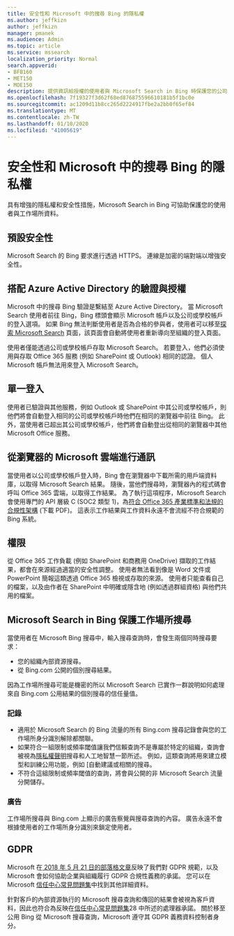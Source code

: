 ```yaml
---
title: 安全性和 Microsoft 中的搜尋 Bing 的隱私權
ms.author: jeffkizn
author: jeffkizn
manager: pmanek
ms.audience: Admin
ms.topic: article
ms.service: mssearch
localization_priority: Normal
search.appverid:
- BFB160
- MET150
- MOE150
description: 提供資訊給授權的使用者與 Microsoft Search in Bing 時保護您的公司資料和使用者
ms.openlocfilehash: 7f19327f3d62f68ed876875596610181b5f1bc0e
ms.sourcegitcommit: ac1209d11b8cc265d2224917fbe2a2bb0f65ef84
ms.translationtype: MT
ms.contentlocale: zh-TW
ms.lasthandoff: 01/10/2020
ms.locfileid: "41005619"
---
```

# <a name="security-and-privacy-for-microsoft-search-in-bing"></a>安全性和 Microsoft 中的搜尋 Bing 的隱私權

具有增強的隱私權和安全性措施，Microsoft Search in Bing 可協助保護您的使用者與工作場所資料。

## <a name="secure-by-default"></a>預設安全性

Microsoft Search 的 Bing 要求進行透過 HTTPS。 連線是加密的端對端以增強安全性。
  
## <a name="authentication-and-authorization-with-azure-active-directory"></a>搭配 Azure Active Directory 的驗證與授權

Microsoft 中的搜尋 Bing 驗證是繫結至 Azure Active Directory。 當 Microsoft Search 使用者前往 Bing，Bing 標頭會顯示 Microsoft 帳戶以及公司或學校帳戶的登入選項。 如果 Bing 無法判斷使用者是否為合格的參與者，使用者可以移至[探索 Microsoft Search](https://www.bing.com/business/explore) 頁面，該頁面會自動將使用者重新導向至組織的登入頁面。

使用者僅能透過公司或學校帳戶存取 Microsoft Search。 若要登入，他們必須使用與存取 Office 365 服務 (例如 SharePoint 或 Outlook) 相同的認證。 個人 Microsoft 帳戶無法用來登入 Microsoft Search。

## <a name="single-sign-on"></a>單一登入

使用者已驗證與其他服務，例如 Outlook 或 SharePoint 中其公司或學校帳戶，則他們將會自動登入相同的公司或學校帳戶時他們在相同的瀏覽器中前往 Bing。 此外，當使用者已超出其公司或學校帳戶，他們將會自動登出從相同的瀏覽器中其他 Microsoft Office 服務。
  
## <a name="communicates-with-the-microsoft-cloud-from-the-browser"></a>從瀏覽器的 Microsoft 雲端進行通訊

當使用者以公司或學校帳戶登入時，Bing 會在瀏覽器中下載所需的用戶端資料庫，以取得 Microsoft Search 結果。 隨後，當他們搜尋時，瀏覽器內的程式碼會呼叫 Office 365 雲端，以取得工作結果。 為了執行這項程序，Microsoft Search 會使用專門的 API 層級 C (SOC2 類型 1)，為[符合 Office 365 產業標準和法規的合規性架構](https://download.microsoft.com/download/1/4/3/1434ABAB-B8E9-412D-8C3A-187B5FCB7A2F/Compliance%20Framework%20document.pdf) (下載 PDF)。 這表示工作結果與工作資料永遠不會流經不符合規範的 Bing 系統。
  
## <a name="permissions"></a>權限

從 Office 365 工作負載 (例如 SharePoint 和商務用 OneDrive) 擷取的工作結果，都會在來源經過適當的安全性調整。 使用者無法看到像是 Word 文件或 PowerPoint 簡報這類透過 Office 365 檢視或存取的來源。 使用者只能查看自己的檔案，以及由作者在 SharePoint 中明確或隱含地 (例如透過群組資格) 與他們共用的檔案。

## <a name="microsoft-search-in-bing-protects-workplace-searches"></a>Microsoft Search in Bing 保護工作場所搜尋

當使用者在 Microsoft Bing 搜尋中，輸入搜尋查詢時，會發生兩個同時搜尋要求：

- 您的組織內部資源搜尋。
- 從 Bing.com 公開的個別搜尋結果。

因為工作場所搜尋可能是機密的所以 Microsoft Search 已實作一群說明如何處理來自 Bing.com 公用結果的個別搜尋的信任量值。

### <a name="logging"></a>記錄

- 適用於 Microsoft Search 的 Bing 流量的所有 Bing.com 搜尋記錄會與您的工作場所身分識別解除都關聯。
- 如果符合一組限制或頻率閾值讓我們信賴查詢不是專屬於特定的組織，查詢會被視為[隱私權聲明](https://privacy.microsoft.com/privacystatement)搜尋和人工地智慧一節所述。 例如，這類查詢將用來建立模型和訓練公用功能，例如 [自動建議或相關的搜尋。
- 不符合這組限制或頻率閾值的查詢，將會與公開的非 Microsoft Search 流量分開儲存。

### <a name="advertising"></a>廣告

工作場所搜尋與 Bing.com 上顯示的廣告察覺與搜尋查詢的內容。 廣告永遠不會根據使用者的工作場所身分識別來鎖定使用者。

## <a name="gdpr"></a>GDPR

Microsoft 在[ 2018 年 5 月 21 日的部落格文章](https://blogs.microsoft.com/on-the-issues/2018/05/21/microsofts-commitment-to-gdpr-privacy-and-putting-customers-in-control-of-their-own-data/)反映了我們對 GDPR 規範，以及 Microsoft 會如何協助企業與組織履行 GDPR 合規性義務的承諾。 您可以在 Microsoft [信任中心常見問題集](https://www.microsoft.com/trustcenter/privacy/gdpr/gdpr-faqs)中找到其他詳細資料。

針對客戶的內部資源執行的 Microsoft 搜尋查詢和傳回的結果會被視為客戶資料，因此也符合為反映在[信任中心常見問題集](https://www.microsoft.com/trustcenter/privacy/gdpr/gdpr-faqs)28 中所述的處理器承諾。 關於移至公用 Bing 從 Microsoft 搜尋查詢，Microsoft 遵守其 GDPR 義務資料控制者身分。
